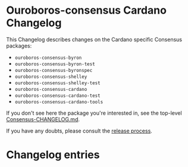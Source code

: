 # Ouroboros-consensus Cardano Changelog

This Changelog describes changes on the Cardano specific Consensus packages:
- `ouroboros-consensus-byron`
- `ouroboros-consensus-byron-test`
- `ouroboros-consensus-byronspec`
- `ouroboros-consensus-shelley`
- `ouroboros-consensus-shelley-test`
- `ouroboros-consensus-cardano`
- `ouroboros-consensus-cardano-test`
- `ouroboros-consensus-cardano-tools`

If you don't see here the package you're interested in, see the top-level
[Consensus-CHANGELOG.md](../Consensus-CHANGELOG.md).

If you have any doubts, please consult the [release
process](../ouroboros-consensus/docs/ReleaseProcess.md).

# Changelog entries
